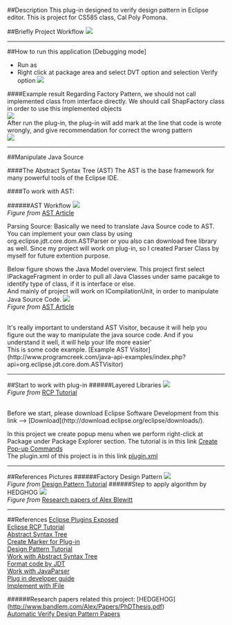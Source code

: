 ##Description
This plug-in designed to verify design pattern in Eclipse editor.
This is project for CS585 class, Cal Poly Pomona.

##Briefly Project Workflow
![](https://cloud.githubusercontent.com/assets/17581141/20818085/3ead1650-b7e0-11e6-8bef-54d866b8f6be.png)

___
##How to run this application [Debugging mode]
- Run as 
- Right click at package area and select DVT option and selection Verify option
![](https://cloud.githubusercontent.com/assets/17581141/20822945/19dbeeae-b804-11e6-90d0-af8848a18e1d.png)

####Example result
Regarding Factory Pattern, we should not call implemented class from interface directly. We should call ShapFactory class in order to use this implemented objects<br />
![](https://cloud.githubusercontent.com/assets/17581141/20852296/f856f4fe-b899-11e6-992d-d5cde3ec6689.png)<br />
After run the plug-in, the plug-in will add mark at the line that code is wrote wrongly, and give recommendation for correct the wrong pattern<br />
![](https://cloud.githubusercontent.com/assets/17581141/20852299/fc288228-b899-11e6-90a8-826250c8a7c6.png)

___
##Manipulate Java Source

####The Abstract Syntax Tree (AST)
The AST is the base framework for many powerful tools of the Eclipse IDE.

####To work with AST:

######AST Workflow
![](http://www.eclipse.org/articles/Article-JavaCodeManipulation_AST/images/workflow.png)<br />
*Figure from* [AST Article](http://www.eclipse.org/articles/article.php?file=Article-JavaCodeManipulation_AST/index.html)

Parsing Source:
	Basically we need to translate Java Source code to AST. You can implement your own class by using org.eclipse.jdt.core.dom.ASTParser or you also can download 
free library as well. Since my project will work on plug-in, so I created Parser Class by myself for future extention purpose. <br />

Below figure shows the Java Model overview. This project first select IPackageFragment in order to pull all Java Classes under same pacakge to identify type of class, if it is interface or else. <br />
And mainly of project will work on ICompilationUnit, in order to manipulate Java Source Code.
![](http://www.eclipse.org/articles/Article-JavaCodeManipulation_AST/images/java-model-overview.png)<br />
*Figure from* [AST Article](http://www.eclipse.org/articles/article.php?file=Article-JavaCodeManipulation_AST/index.html)

<br />
It's really important to understand AST Visitor, because it will help you figure out the way to manipulate the java source code. And if you understand it well, it will help your life more easier'
<br /> 
This is some code example. [Example AST Visitor](http://www.programcreek.com/java-api-examples/index.php?api=org.eclipse.jdt.core.dom.ASTVisitor)

___
##Start to work with plug-in
######Layered Libraries
![](https://cloud.githubusercontent.com/assets/17581141/20573782/5b54763e-b166-11e6-953f-7735fe6e7d91.gif)<br />
*Figure from* [RCP Tutorial](http://www.vogella.com/tutorials/EclipseRCP/article.html)

<br />
Before we start, please download Eclipse Software Development from this link --> [Download](http://download.eclipse.org/eclipse/downloads/). <br />

In this project we create popup menu when we perform right-click at Package under Package Explorer section.
The tutorial is in this link [Create Pop-up Commands](http://www.vogella.com/tutorials/EclipseCommands/article.html)
<br />
The plugin.xml of this project is in this link [plugin.xml](https://github.com/nan2iz/design_pattern_verification_plugin/blob/master/dvt/plugin.xml)


___
##References Pictures
######Factory Design Pattern
![](https://www.tutorialspoint.com/design_pattern/images/factory_pattern_uml_diagram.jpg)<br />
*Figure from* [Design Pattern Tutorial](https://www.tutorialspoint.com/design_pattern/factory_pattern.htm)
######Step to apply algorithm by HEDGHOG
![](https://cloud.githubusercontent.com/assets/17581141/20803438/157239fa-b7a4-11e6-97f7-2791dd9e6e52.PNG)<br />
*Figure from* [Research papers of Alex Blewitt](http://www.bandlem.com/Alex/Papers/PhDThesis.pdf)

___
##References
[Eclipse Plugins Exposed](http://www.onjava.com/pub/a/onjava/2005/02/09/eclipse.html) <br />
[Eclipse RCP Tutorial](http://www.vogella.com/tutorials/EclipseRCP/article.html) <br />
[Abstract Syntax Tree](http://www.eclipse.org/articles/article.php?file=Article-JavaCodeManipulation_AST/index.html)<br />
[Create Marker for Plug-in](https://www.ibm.com/developerworks/opensource/tutorials/os-eclipse-plugin-guide/#listing1)<br />
[Design Pattern Tutorial](https://www.tutorialspoint.com/design_pattern/factory_pattern.htm)<br />
[Work with Abstract Syntax Tree](http://www.vogella.com/tutorials/EclipseJDT/article.html)<br />
[Format code by JDT](http://www.programcreek.com/2013/04/how-to-format-java-code-by-using-eclipse-jdt/)<br />
[Work with JavaParser](http://tomassetti.me/getting-started-with-javaparser-analyzing-java-code-programmatically/)<br />
[Plug in developer guide](http://help.eclipse.org/mars/index.jsp?topic=%2Forg.eclipse.platform.doc.isv%2Fguide%2FresAdv_markers.htm)<br />
[Implement with IFile](http://www.programcreek.com/java-api-examples/org.eclipse.core.resources.IFile)

######Research papers related this project:
[HEDGEHOG] (http://www.bandlem.com/Alex/Papers/PhDThesis.pdf)<br />
[Automatic Verify Design Pattern Papers](http://homepages.inf.ed.ac.uk/stark/autvdp.pdf)<br />
